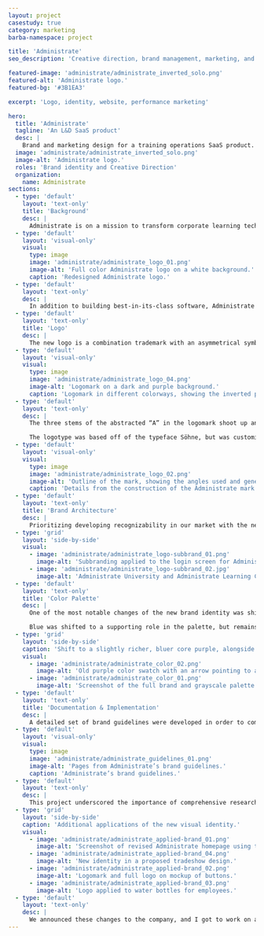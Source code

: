 ```yaml
---
layout: project
casestudy: true
category: marketing
barba-namespace: project

title: 'Administrate'
seo_description: 'Creative direction, brand management, marketing, and web design for a training operations SaaS company.'

featured-image: 'administrate/administrate_inverted_solo.png'
featured-alt: 'Administrate logo.'
featured-bg: '#3B1EA3'

excerpt: 'Logo, identity, website, performance marketing'

hero:
  title: 'Administrate'
  tagline: 'An L&D SaaS product'
  desc: |
    Brand and marketing design for a training operations SaaS product.
  image: 'administrate/administrate_inverted_solo.png'
  image-alt: 'Administrate logo.'
  roles: 'Brand identity and Creative Direction'
  organization:
    name: Administrate
sections:
  - type: 'default'
    layout: 'text-only'
    title: 'Background'
    desc: |
      Administrate is on a mission to transform corporate learning technology infrastructure, catering to enterprises seeking cutting-edge training solutions. We initiated a logo redesign in 2022, aimed at harmonizing the company’s visual identity with our messaging and brand personality. Another goal was to develop a brand identity that could solidify our position as an innovative company in our space.
  - type: 'default'
    layout: 'visual-only'
    visual:
      type: image
      image: 'administrate/administrate_logo_01.png'
      image-alt: 'Full color Administrate logo on a white background.'
      caption: 'Redesigned Administrate logo.'
  - type: 'default'
    layout: 'text-only'
    desc: |
      In addition to building best-in-its-class software, Administrate has strong values and has an organization with people and community at its center. Decisions around visual and written expressions of the brand aimed to be faithful to company culture.
  - type: 'default'
    layout: 'text-only'
    title: 'Logo'
    desc: |
      The new logo is a combination trademark with an asymmetrical symbol based on the first letter of our brand name. The sleek, abstract representation of the letter “A” emphasizes our commitment to progress and marks a significant departure from our old emblem, which was more static and set in the primary brand typeface, Inter.
  - type: 'default'
    layout: 'visual-only'
    visual:
      type: image
      image: 'administrate/administrate_logo_04.png'
      image-alt: 'Logomark on a dark and purple background.'
      caption: 'Logomark in different colorways, showing the inverted purple that was developed for brightness against dark backgrounds.'
  - type: 'default'
    layout: 'text-only'
    desc: |
      The three stems of the abstracted “A” in the logomark shoot up and to the right, meeting in the center and symbolizing how Administrate unifies disparate systems, functions, and tools in enterprise training.

      The logotype was based off of the typeface Söhne, but was customized to connect it to the mark visually. It is a “solid, confident” typeface with close spacing, low contrast, and humanist qualities. Söhne was intentially chosen to temper the daring and excitable tones of our logomark.
  - type: 'default'
    layout: 'visual-only'
    visual:
      type: image
      image: 'administrate/administrate_logo_02.png'
      image-alt: 'Outline of the mark, showing the angles used and general constructure, side-by-side with a close-up of the logotype detailing angles brought into that portion of the logo.'
      caption: 'Details from the construction of the Administrate mark and logotype.'
  - type: 'default'
    layout: 'text-only'
    title: 'Brand Architecture'
    desc: |
      Prioritizing developing recognizability in our market with the new mark, we also determined that a branded house approach was our best path forward for subbrands and products. 
  - type: 'grid'
    layout: 'side-by-side'
    visual:
      - image: 'administrate/administrate_logo-subbrand_01.png'
        image-alt: 'Subbranding applied to the login screen for Administrate University.'
      - image: 'administrate/administrate_logo-subbrand_02.jpg'
        image-alt: 'Administrate University and Administrate Learning Campus logo lockups.'
  - type: 'default'
    layout: 'text-only'
    title: 'Color Palette'
    desc: |
      One of the most notable changes of the new brand identity was shifting from using blue as a primary brand color to purple. Our Core Purple brand color highlights our role as the changemaker in our industry and differentiates Administrate from competitors. 

      Blue was shifted to a supporting role in the palette, but remains a vital aspect of our visual communication. Similarly to the logotype, a strong use of deep blues keeps our brand grounded. A set of vibrant, supporting accent colors have also been introduced to the palette.
  - type: 'grid'
    layout: 'side-by-side'
    caption: 'Shift to a slightly richer, bluer core purple, alongside the full Brand and Semantic UI palette.'
    visual:
      - image: 'administrate/administrate_color_02.png'
        image-alt: 'Old purple color swatch with an arrow pointing to an updated purple color swatch.'
      - image: 'administrate/administrate_color_01.png'
        image-alt: 'Screenshot of the full brand and grayscale palette as well as the UI palette semantic colors.'
  - type: 'default'
    layout: 'text-only'
    title: 'Documentation & Implementation'
    desc: |
      A detailed set of brand guidelines were developed in order to communicate the changes to our company and partners.
  - type: 'default'
    layout: 'visual-only'
    visual:
      type: image
      image: 'administrate/administrate_guidelines_01.png'
      image-alt: 'Pages from Administrate’s brand guidelines.'
      caption: 'Administrate’s brand guidelines.'
  - type: 'default'
    layout: 'text-only'
    desc: |
      This project underscored the importance of comprehensive research, a clear creative vision, early and frequent involvement of leadership, and rigorous implementation. The visual work here aimed to authentically capture the brand personality and values of the company.
  - type: 'grid'
    layout: 'side-by-side'
    caption: 'Additional applications of the new visual identity.'
    visual:
      - image: 'administrate/administrate_applied-brand_01.png'
        image-alt: 'Screenshot of revised Administrate homepage using the new brand identity.'
      - image: 'administrate/administrate_applied-brand_04.png'
        image-alt: 'New identity in a proposed tradeshow design.'
      - image: 'administrate/administrate_applied-brand_02.png'
        image-alt: 'Logomark and full logo on mockup of buttons.'
      - image: 'administrate/administrate_applied-brand_03.png'
        image-alt: 'Logo applied to water bottles for employees.'
  - type: 'default'
    layout: 'text-only'
    desc: |
      We announced these changes to the company, and I got to work on a roll-out plan across our various brand touchpoints. Detailed guidelines and instructions played a pivotal role in ensuring consistency and adoption. I worked with the Administrate team to help prioritize key needs, and updated email signatures, social media templates, advertisements, swag, trade show booth assets, and much more.
---
```

